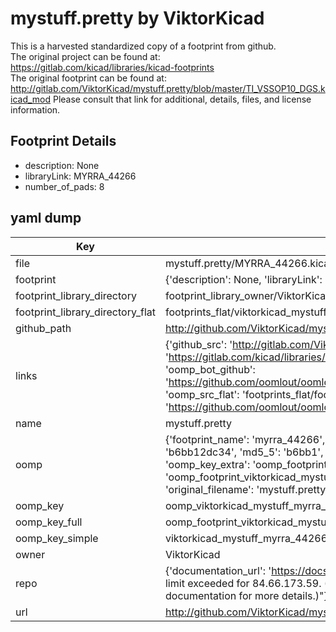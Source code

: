 # mystuff.pretty by ViktorKicad  
This is a harvested standardized copy of a footprint from github.  
The original project can be found at:  
https://gitlab.com/kicad/libraries/kicad-footprints  
The original footprint can be found at:
http://gitlab.com/ViktorKicad/mystuff.pretty/blob/master/TI_VSSOP10_DGS.kicad_mod
Please consult that link for additional, details, files, and license information.  
## Footprint Details
* description: None  
* libraryLink: MYRRA_44266  
* number_of_pads: 8  
## yaml dump  
| Key | Value |  
| --- | --- |  
| file | mystuff.pretty/MYRRA_44266.kicad_mod |  
| footprint | {'description': None, 'libraryLink': 'MYRRA_44266', 'number_of_pads': 8} |  
| footprint_library_directory | footprint_library_owner/ViktorKicad_mystuff.pretty |  
| footprint_library_directory_flat | footprints_flat/viktorkicad_mystuff_myrra_44266/working |  
| github_path | http://github.com/ViktorKicad/mystuff.pretty/blob/master/MYRRA_44266.kicad_mod |  
| links | {'github_src': 'http://gitlab.com/ViktorKicad/mystuff.pretty/blob/master/TI_VSSOP10_DGS.kicad_mod', 'github_src_repo': 'https://gitlab.com/kicad/libraries/kicad-footprints', 'oomp_bot': 'footprints/viktorkicad_mystuff_myrra_44266/working', 'oomp_bot_github': 'https://github.com/oomlout/oomlout_oomp_footprint_bot/tree/main/footprints/viktorkicad_mystuff_myrra_44266/working', 'oomp_src_flat': 'footprints_flat/footprints_flat/viktorkicad_mystuff_myrra_44266/working', 'oomp_src_flat_github': 'https://github.com/oomlout/oomlout_oomp_footprint_src/tree/main/footprints_flat/viktorkicad_mystuff_myrra_44266/working'} |  
| name | mystuff.pretty |  
| oomp | {'footprint_name': 'myrra_44266', 'library_name': 'mystuff', 'md5': 'b6bb12dc345a419bc9132c69aec7d55a', 'md5_10': 'b6bb12dc34', 'md5_5': 'b6bb1', 'md5_6': 'b6bb12', 'oomp_key': 'oomp_viktorkicad_mystuff_myrra_44266', 'oomp_key_extra': 'oomp_footprint_viktorkicad_mystuff_myrra_44266', 'oomp_key_full': 'oomp_footprint_viktorkicad_mystuff_myrra_44266_b6bb12', 'oomp_key_simple': 'viktorkicad_mystuff_myrra_44266', 'original_filename': 'mystuff.pretty/MYRRA_44266.kicad_mod', 'owner_name': 'viktorkicad'} |  
| oomp_key | oomp_viktorkicad_mystuff_myrra_44266 |  
| oomp_key_full | oomp_footprint_viktorkicad_mystuff_myrra_44266 |  
| oomp_key_simple | viktorkicad_mystuff_myrra_44266 |  
| owner | ViktorKicad |  
| repo | {'documentation_url': 'https://docs.github.com/rest/overview/resources-in-the-rest-api#rate-limiting', 'message': "API rate limit exceeded for 84.66.173.59. (But here's the good news: Authenticated requests get a higher rate limit. Check out the documentation for more details.)"} |  
| url | http://github.com/ViktorKicad/mystuff.pretty |  

